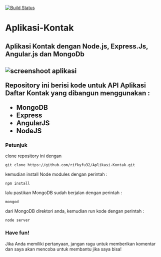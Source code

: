 [![Build Status](https://travis-ci.org/rifkyfu32/Aplikasi-Kontak.svg?branch=master)](https://travis-ci.org/rifkyfu32/Aplikasi-Kontak)

# Aplikasi-Kontak
<h2>Aplikasi Kontak dengan Node.js, Express.Js, Angular.js dan MongoDb<h2/>
<img src="http://i1318.photobucket.com/albums/t650/rifky2fuady/Repository/Screenshot%20from%202016-03-29%20111437_zpsnqt4pmgw.png" alt="screenshoot aplikasi">

Repository ini berisi kode untuk API Aplikasi  Daftar Kontak yang dibangun menggunakan :
<ul>
<li>MongoDB</li>
<li>Express</li>
<li>AngularJS</li>
<li>NodeJS</li>
</ul>

<h3>Petunjuk</h3>

clone repository ini dengan  

    git clone https://github.com/rifkyfu32/Aplikasi-Kontak.git

kemudian install Node modules dengan perintah :

    npm install

lalu pastikan MongoDB sudah berjalan dengan perintah :

    mongod

dari MongoDB direktori anda, kemudian run kode dengan perintah : 

    node server

<h3>Have fun!</h3>

Jika Anda memiliki pertanyaan, jangan ragu untuk memberikan komentar dan saya akan mencoba untuk membantu jika saya bisa!
